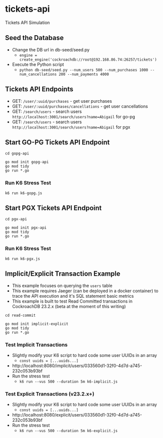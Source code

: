 # tickets-api
Tickets API Simulation

## Seed the Database

* Change the DB url in db-seed/seed.py
  * `engine = create_engine('cockroachdb://root@192.168.86.74:26257/tickets')`
* Execute the Python script
  * `python db-seed/seed.py --num_users 500 --num_purchases 1000 --num_cancellations 200 --num_payments 4000`

## Tickets API Endpoints

* GET: `/user/:uuid/purchases` - get user purchases
* GET: `/user/:uuid/purchases/cancellations` - get user cancellations
* GET: `/search/users` - search users `http://localhost:3001/search/users?name=Abigail` for go-pg
* GET: `/search/users` - search users `http://localhost:3001/search/users?name=Abigail` for pgx

## Start GO-PG Tickets API Endpoint

```shell
cd gopg-api

go mod init gopg-api
go mod tidy
go run *.go
```

### Run K6 Stress Test

```
k6 run k6-gopg.js
```

## Start PGX Tickets API Endpoint

```shell
cd pgx-api

go mod init pgx-api
go mod tidy
go run *.go
```
### Run K6 Stress Test

```shell
k6 run k6-pgx.js
```

## Implicit/Explicit Transaction Example

* This example focuses on querying the `users` table
* This example requires Jaeger (can be deployed in a docker container) to trace the API execution and it's SQL statement basic metrics
* This example is built to test Read Committed transactions in CockroachDB 23.2.x (beta at the moment of this writing)

```shell
cd read-commit

go mod init implicit-explicit
go mod tidy
go run *.go
```

### Test Implicit Transactions

* Slightly modify your K6 script to hard code some user UUIDs in an array
  * `const uuids = [...uuids...]`
* http://localhost:8080/implicit/users/033560d1-32f0-4d7d-a745-232c053b93bf
* Run the stress test
  * `k6 run --vus 500 --duration 5m k6-implicit.js`
  
### Test Explicit Transactions (v23.2.x+)

* Slightly modify your K6 script to hard code some user UUIDs in an array
  * `const uuids = [...uuids...]`
* http://localhost:8080/explicit/users/033560d1-32f0-4d7d-a745-232c053b93bf
* Run the stress test
  * `k6 run --vus 500 --duration 5m k6-explicit.js`

